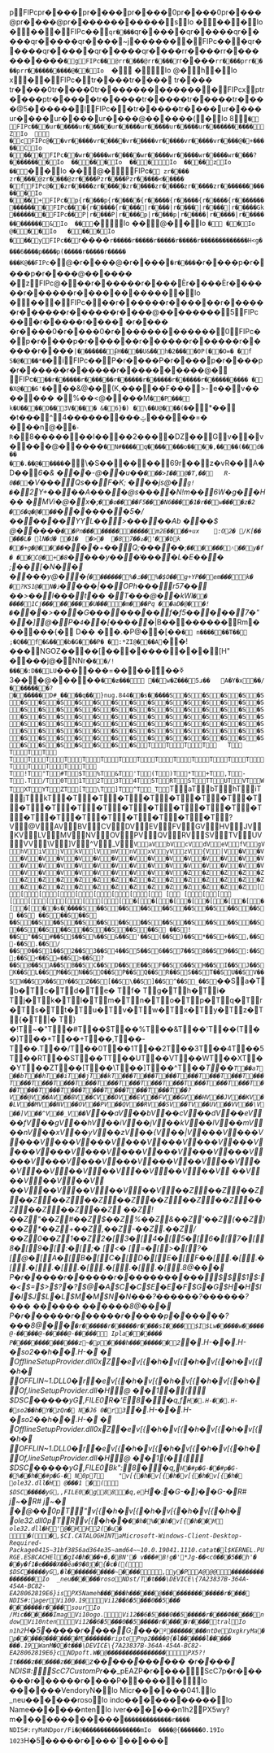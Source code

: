  pFIPc pr����pr����pr����               0pr����0pr����@pr����@pr����                ��������     sIo   �                                                                                           ��     �Io  �                                                                                           ��     �FIPc��    `qr����`qr����               �qr�����qr�����qr�����qr����                ~j������     �FIPc��    �qr�����qr����               �qr�����qr���� rr���� rr����                �������`�     gFIPc��    @rr����@rr����               `rr����`rr����prr����prr����                 ������@�     �Io  `�                                                                                            �     Io  @�                                                                                           h      �Io  x                                                                                            �     �FIPc �     tr���� tr����                tr���� tr����0tr����0tr����                ���������     �FIPcx     ptr����ptr����               �tr�����tr�����tr�����tr����                @5������      lFIPc�     �tr�����tr����                ur���� ur����ur����ur����                @������(      �Io  8                                                                                            `�     
FIPc��    �ur�����ur����               �ur�����ur�����ur�����ur����                �������      ZIo                                                                                               �     cFIPc@�    �vr�����vr����               �vr�����vr�����vr�����vr����                @�+���� �     CIo   �                                                                                           ��     �FIPc �    �wr�����wr����               �wr�����wr�����wr�����wr����                 ?�������     �Io  ��                                                                                           ��     �Io  ��                                                                                           �      Io  ��                                                                                            ��     zIo  ��                                                                                           `�     �Io  ��                                                                                           @�     FIPc`�     zr���� zr����               @zr����@zr����Pzr����Pzr����                �<����� �     fFIPc@�    �zr�����zr����               �zr�����zr�����zr�����zr����                ������� �     �Io   �                                                                                           ��     +FIPc �    p{r����p{r����               �{r�����{r�����{r�����{r����                ���������     �FIPc��    �{r�����{r����                |r���� |r����|r����|r����                �Gk������     �FIPc��    P|r����P|r����               p|r����p|r�����|r�����|r����                ���������     &Io  ��                                                                                           `�     Io  ��                                                                                           @�     �Io  `�                                                                                            �     �Io  @�                                                                                            �     �Io   �                                                                                           ��     �Io   �                                                                                           ��     yFIPc��    `r����`r����               �r�����r�����r�����r����                ���������    H<g    ��    ��6    ��    ��p     �    ���    p(  ���� �r���� �r�����        �    ��K    @�     �FIPc`�    @�r����@�r����               `�r����`�r����p�r����p�r����                @������ �     zFIPc@�    ��r������r����               Ѐr����Ѐr������r������r����                ������ �     �Io   �                                                                                           ��     �FIPc �    ��r������r����               ��r������r������r������r����                @��������     5FIPc��     �r���� �r����                �r���� �r����0�r����0�r����                ���������     0FIPc��    p�r����p�r����               ��r������r������r������r����                `|�������    ʄH     ��    ��U&    ��    h�2�    ��    �0P(     �    �O=�     �    f	S�    @�    ��*�    `�     iFIPc��    P�r����P�r����               p�r����p�r������r������r����                ������@�      FIPc`�    ��r������r����               ��r������r������r������r����                 ������ �    
 �X    @�    �6'�    `�    ��&@    ��    (K,�    ��    ��F�    ��    >-e    ��    v���     �    ���
     �    %��<    @�    ���M    `�    �P�    ��    
k�U    ��    ��O    ��    3V�    ��    �
&      �    6}�)     �    \��U    @�    ��(�    `�    *̕    ��     �t�    ��    ^ݓ�    ��    ����    ��    4��     �    ��=�     �    ��n    @�    `�-R    `�    8���    ��    ��I    ��    ��2�    ��    �Ǳ    ��    Gv     �    �v     �    ���    @�    ����    `�    N#��    ��    q��    ��    ���o    ��    ��,    ��    ��(�     �    d���     �    �.��    @�    ����    `�    \�S    ��    ��    ��    69r    ��    z�vR    ��    A�D�     �    *6�&     �    ��-    @�    �u��    `�    ��>I    ��    @�T,    ��    	R-0    ��    `�V�    ��    Qs�     �    F�K;     �    ��js    @�    `g!�    `�    2Y+    ��    ��A�    ��    �@s�    ��    �N!m    ��    6W�g     �    �H��     �    MVi�    @�    x �;    `�    ۟�o    ��    ��F5    ��    �N6�    ��    �1�r    ��    w��     �    �z�2     �    6�q�    @�    ��    `�    ���    ��    �5�/    ��    ��    ��    YYL    ��    >��     �    ��Ab     �    ��$
    @�    ����    `�    �Pn�    ��    ���    ��    ���    ��    m2E�    �     ��+u    x	     :O2    �	     /K[�    �	     ���L    �	     lN�d    �	     �1    �	     �>    �	     �8ܬ    ��    7�'     �    �bk     �    �+g�    @�    ���    `�    ��+    ��    Q;�    ��    ��;`    ��    ��    ��    ˄�     �    y�f�     �    �΋C    @�    +�8    `�    ���y    ��    �̒�    ��    �L�E    ��    �	;    ��    [� N     �    �׌     �    ���y    @�    �{_    `�    ����    ��    %�ߑ    ��    %�$O    ��    g+YP    ��    em��     �    k�     �    ?KS1    @�    N�ڎ    `�    ���|    ��    OPh�    ��    r57    ��    
��>    ��    l��     �    t��     �    T���    @�    �kWl    `�    �
��    ��    1Cj�    ��    ���    ��    �U�    ��    �m     �    ��Pq     �    �aD�    @�    �!�    `�    ��>    ��    �G�    ��    ���    ��    f�f5    ��    �_�     �    7 �"     �    �]    @�    P�`4    `�    �[��    ��    �*|B    ��    ����    ��    Rm�    ��    ���{     �    	D��     �    �.�P    @�    �[��    `�    
n��    ��    ��T    ��    	;�Q    ��    f�&    ��    �b�G     �    ��P�     �    :*ZI    @�    ��A    `�    �!	�    ��    NGOZ    ��    ��[    ��    ���    ��    ��     �    [Н"     �    ���j    @�    NNr�    `�    �/!�    ��     �:D    ��    LU`�    ��    ���=    ��    �ߧ�     �    ޭ�     �    ���    @�    ��3�    `�    �ƶ�    ��    
    ��    w�Z�    ��    5ɹ�    �	     A�Y�    x     ��/    �     ����    �     �?
    �     ����    �     D#_�    �     ��q�    �     }nug    . 8 4 4 �      �s�����S       �S       �S       �S       �S       �S       �S       �S       �S       �S       �S       �S       �S       �S       �S       �S       �S       �S       �S       �S       �S       �S       �S       �S       �S       �S       �S       �S       �S       �S       �S       �S       �S       �S       �S       �S       �S       �S       �S       �S       �S       �S       �S       �S       �S       �S       �S       �S       �S       �S       �S       �S       �S       �S       �S       �S       �S       �S       �S       �S       �S       �S       �S       �S       �S       �S       �S       �S       �S       �S       �S       �S       �S       �S       �S       �S       �S       �S       �S       �S       �S       �S       �S       �S       �S       �S       �S       �S       �S       �S       �S       �S       �S       �S       �S       �S       �S        T       T       T       T       	T       
T       T       T       
T       T       T       T       T       T       T       T       T       T       T       T       T       T       T       T       T       T       T        T       !T       "T       #T       $T       %T       &T       'T       (T       )T       *T       +T       ,T       -T       .T       /T       0T       1T       2T       3T       4T       5T       RT       ST       TT       UT       VT       WT       XT       YT       ZT       [T       \T       ]T       ^T       _T       `T       aT       bT       hT       iT       jT       kT       �T       �T       �T       �T       �T       �T       �T       �T       �T       �T       �T       �T       �T       �T       �T       �T       �T       �T       �T       �T       �T       �T       �T       �T       �T       �T       ?V       @V       AV       BV       CV       DV       EV       FV       GV       HV       JV       KV       LV       MV       NV       OV       PV       QV       RV       SV       TV       UV       VV       \V       ]V       ^V       _V       `V       aV       bV       cV       dV       eV       fV       gV       hV       iV       jV       kV       lV       mV       nV       xV       yV       zV       {V       |V       �V       �V       �V       �V       �V       �V       �V       �V       �V       �V       �V       �V       �V       �V       �V       �V       �V       �V       �V       �V       �V       �V       �V       �V       �V       �V       �V       �V       �V       �V       �V       �V       �V       �V       �V       �V       �V       �V       �V       �Z       �Z       �Z       �Z       �Z       �Z       �Z       �Z       �Z       �Z       �Z       �Z       �Z       �Z       �Z       �Z       �Z       �Z       �Z       �Z       �Z       �Z       �Z       �Z       �Z       �Z       �Z       �Z       �Z       �Z       �Z       �Z        [       [       [       [       [       [       [       [       [       	[       
[       [       [       
[       [       [       [       [       [       [       �[       �[       �[       �[       �[       �[       �[       �[       �[       �      �s�����S    �  �S    �  �S    �  �S    �  �S    �  �S    �  �S    �  �S    �  �S    	�  �S    
�  �S    �  �S    �  �S    
�  �S    �  �S    �  �S    �  �S    �  �S    �  �S    �  �S    �  �S    �  �S    �  �S    �  �S    �  �S    �  �S    �  �S    �  �S    �  �S    �  �S    �  �S    �  �S     �  �S    !�  �S    "�  �S    #�  �S    $�  �S    %�  �S    &�  �S    '�  �S    (�  �S    )�  �S    *�  �S    +�  �S    ,�  �S    -�  �S    .�  �S    /�  �S    0�  �S    1�  �S    2�  �S    3�  �S    4�  �S    5�  �S    6�  �S    7�  �S    8�  �S    9�  �S    :�  �S    ;�  �S    <�  �S    =�  �S    >�  �S    ?�  �S    @�  �S    A�  �S    B�  �S    C�  �S    D�  �S    E�  �S    F�  �S    G�  �S    H�  �S    I�  �S    J�  �S    K�  �S    L�  �S    M�  �S    N�  �S    O�  �S    P�  �S    Q�  �S    R�  �S    S�  �S    T�  �S    U�  �S    V�  �S    W�  �S    X�  �S    Y�  �S    Z�  �S    [�  �S    \�  �S    ]�  �S    ^�  �S    _�  �S    `�  �S    a�   T    b�  T    c�  T    d�  T    e�  	T    f�  
T    g�  T    h�  T    i�  
T    j�  T    k�  T    l�  T    m�  T    n�  T    o�  T    p�  T    q�  T    r�  T    s�  T    t�  T    u�  T    v�  T    w�  T    x�  T    y�  T    z�  T    {�  T    |�   T    }�  !T    ~�  "T    �  #T    ��  $T    ��  %T    ��  &T    ��  'T    ��  (T    ��  )T    ��  *T    ��  +T    ��  ,T    ��  -T    ��  .T    ��  /T    ��  0T    ��  1T    ��  2T    ��  3T    ��  4T    ��  5T    ��  RT    ��  ST    ��  TT    ��  UT    ��  VT    ��  WT    ��  XT    ��  YT    ��  ZT    ��  [T    ��  \T    ��  ]T    ��  ^T    ��  _T    ��  `T    ��  aT    ��  bT    ��  hT    ��  iT    ��  jT    ��  kT    ��  �T    ��  �T    ��  �T    ��  �T    ��  �T    ��  �T    ��  �T    ��  �T    ��  �T    ��  �T    ��  �T    ��  �T    ��  �T    ��  �T    ��  �T    ��  �T    ��  �T    ��  �T    ��  �T    ��  �T    ��  �T    ��  �T    ��  �T    ��  �T    ��  �T    ��  �T    ��  ?V    ��  @V    ��  AV    ��  BV    ��  CV    ��  DV    ��  EV    ��  FV    ��  GV    ��  HV    ��  JV    ��  KV    ��  LV    ��  MV    ��  NV    ��  OV    ��  PV    ��  QV    ��  RV    ��  SV    ��  TV    ��  UV    ��  VV    ��  \V    ��  ]V    ��  ^V    ��  _V    ��  `V    ��  aV    ��  bV    ��  cV    ��  dV    ��  eV    ��  fV    ��  gV    ��  hV    ��  iV    ��  jV    ��  kV    ��  lV    ��  mV    ��  nV    ��  xV    ��  yV    ��  zV    ��  {V    ��  |V    ��  �V    ��  �V    ��  �V    ��  �V    ��  �V    ��  �V    ��  �V    ��  �V    ��  �V    ��  �V    ��  �V    ��  �V    ��  �V    ��  �V    ��  �V    ��  �V    ��  �V    ��  �V    ��  �V    ��  �V    ��  �V     �  �V    �  �V    �  �V    �  �V    �  �V    �  �V    �  �V    �  �V    �  �V    	�  �V    
�  �V    �  �V    �  �V    
�  �V    �  �V    �  �V    �  �V    �  �V    �  �Z    �  �Z    �  �Z    �  �Z    �  �Z    �  �Z    �  �Z    �  �Z    �  �Z    �  �Z    �  �Z    �  �Z    �  �Z    �  �Z     �  �Z    !�  �Z    "�  �Z    #�  �Z    $�  �Z    %�  �Z    &�  �Z    '�  �Z    (�  �Z    )�  �Z    *�  �Z    +�  �Z    ,�  �Z    -�  �Z    .�  �Z    /�  �Z    0�  �Z    1�  �Z    2�   [    3�  [    4�  [    5�  [    6�  [    7�  [    8�  [    9�  [    :�  [    ;�  	[    <�  
[    =�  [    >�  [    ?�  
[    @�  [    A�  [    B�  [    C�  [    D�  [    E�  [    F�  �[    .  �[    .  �[    .  �[    .  �[    .  �[    .  �[    .  �[    .  �[    .              8@  ��     �      P�r�����r������r�����������              $      $     $1     $:     �<     $=     $>     $?     �?     $@     �A     $C     �C     $E     �E     �F     $G     �G     $H     �H     $I     �I     $J     $L     �L     $M     �M     $N     �N      ���?��� ���?��� ���?���                                                                                                                                                                                                                                                                                                                                                                                                                                                                                                                                                                                                                                                                                                                                                                                                                                                                                                                                                                                                                                                                                                                                                                                                                                                                                                                                                                                                                                                                                                                                                                                                                                                                                                                                                                                                                                                                                                                                                                                                                                                                                                                                                                                                                                                                                                                                                                                                                                                                                                                                                                                                                                                                                                                                                                                                                                                                                                                                                                                                                                                                                                                                                                                                                                                                                                                                                                                                                                                                                                                                                                                                                                                                                                                                                                                                                                                                                         ������ ������                    8@  ��     �      P�r������r������r�����p����         ��?���                                                                                                                                                                                                                                                                                                                                                                                                                                                                                                                                                                                                                                                                                                                                                                                                                                                                                                                                                                                                                                                                                                                                                                                                                                                                                                                                                                                                                                                                                                                                                                                                                                                                                                                                                                                                                                                                                                                                                                                                                                                                                                                                                                                                                                                                                                                                                                                                                                                                                                                                                                                                                                                                                                                                                                                                                                                                                                                                                                                                                                                                                                                                                                                                                                                                                                                                                                                                                                                                                                                                                                                                                                                                                                                                                                                                                                                                                                                                                                                                                                                                                                                                                                                            8@  �     �     `�r������r������r���� sI����              $I     $L                                                                                                                                                                                                                                                                                                                                                                                                                                                                                                                                                                                                                                                                                                                                                                                                                                                                                                                                                                                                                                                                                                                                                                                                                                                                                                                                                                                                                                                                                                                                                                                                                                                                                                                                                                                                                                                                                                                                                                                                                                                                                                                                                                                                                                                                                                                                                                                                                                                                                                                                                                                                                                                                                                                                                                                                                                                                                                                                                                                                                                                                                                                                                                                                                                                                                                                                                                                                                                                                                                                                                                                                                                                                                                                                                                                                                                                                                                                                                                                                                                                                                                                                              w����� w�����        @-�����@-�����@-�����                      
              Ipla   ������ P����       �������                       ���z~�p����h������                ���  2`    �. H-��. H-�so2��h��. H-�        �               O f f l i n e S e t u p P r o v i d e r . d l l       0   x          Z     �e     v[{�h�v[{�h�v[{�h�v[{�h�                        O F F L I N ~ 1 . D L L       0   �          r     �e     v[{�h�v[{�h�v[{�h�v[{�h�                        O f , l i n e S e t u p P r o v i d e r . d l l       �   H                        @               �      �      1�      (               $ D S C        �����yG                                                                                                                                                                                                                                                                                                                                                      , FILE0  R�'E      8  �                �q  , f        `           H      �. H-��. H-�so2��h�Y�zQn�                    N          �J6
    0   �          r     3`    �. H-��. H-�so2��h��. H-�        �               O f f l i n e S e t u p P r o v i d e r . d l l       0   x          Z     �e     v[{�h�v[{�h�v[{�h�v[{�h�                        O F F L I N ~ 1 . D L L       0   �          r     �e     v[{�h�v[{�h�v[{�h�v[{�h�                        O f , l i n e S e t u p P r o v i d e r . d l l       �   H                        @               �      �      1(�      (               $ D S C        �����yG                                                                                                                                                                                                                                                                                                                                                      , FILE0  Bk":      8  �                �q  ,          `           H      �#p�G-��#p�G-�%��h��#p�G-�                    N                  0   p          T     	"     v[{�h�v[{�h�v[{�h�v[{�h�                        	o l e 3 2 . d l l     �   H                 	       @        �      �      �      1
�      (               $ D S C        �����yG                                                                                                                              ,                                                                                                                                                                                                                                                                                                                                                                                                                                                                                                                               , FILE0  � g      8  8                �q  , e        `           H      �:�G-�}��G-�R#
j~�R#
j~�                   �          @��    0   p          T     "     v[{�h�v[{�h�v[{�h�v[{�h�                        	o l e 3 2 . d l l     0   p          T     R     v[{�h��`��h�%��h�v[{�h� �     H             	 o l e 3 2 . d l l     �   H                 '      @        �     H     H     2(�u  �                         �   (              �    , $CI.CATALOGHINT  a Microsoft-Windows-Client-Desktop-Required-Package0415~31bf3856ad364e35~amd64~~10.0.19041.1110.catat �    l $KERNEL.PURGE.ESBCACHE l    �gI4�h� ��+�,�B   N '�   v���#B!g�'*Jg-��<c0���5��ͤh' �   ��y�f1�e����X��ĕa�9�8ѯ�{�c� (      (               $ D S C        �����yG                                                                                                                                                                                                      ,  �l���� �������~����          ,y� P A@@        @                                                  �������� ��  ������      Io  _ n e u                                                         ������                        r o s o   NDst/T�t���\ D E V I C E \ { 7 A 2 3 8 3 7 B - 3 6 4 A - 4 5 4 A - B C 8 2 - E A 2 8 0 6 2 8 1 9 E 6 } i s   PX5 N a m e h������h������               @���������������r����           
   N D I S   #:   a g e r   Vi100 . 1 9                                    Vi12�   �6�5���0��5��� �������r����      s o u r   Io  / M i c                                                         ������                        I m a g   Vi10o g o .                                    Vi12�   �6�5���0��5�����r����Ф�����      n d o w   Vi10n t e n                                    Vi12�   �6�5���0��5�����r�����r����      t r a l   Io  n 1 h 2                 `H�5�����r����G;���`º��� ������                                n t D e   Dxgkr y M a                        �      p�����        @������                �M���        ����ript oPnp2����@ { �l������l�����        	    ���                                                          . 1 9   WanM�Q�t���\ D E V I C E \ { 7 A 2 3 8 3 7 B - 3 6 4 A - 4 5 4 A - B C 8 2 - E A 2 8 0 6 2 8 1 9 E 6 }   c   NDpof t . W                                 �@                     ����������������                      PX5 ?!Ιt����z������z�����               `z����������� �r����           
   N D I S   #:            ScC7CustomPr_��_pEAZP�r����                ScC7p�r������r������r����                P�����   �  Io                                                                  ������                        VendoryN �Io  M i c r                                                         ������                        0 4 1 .   Io  _ n e u                                                         ������                        r o s o   Io  i n d o                                                         ������                          �����  Io  N a m e                                                         ������                        n t e n   Io  i v e r                                                         ������                        n 1 h 2   PX5 w y ? m ������������               `�������������r����           
   N D I S   #:   r y M a   NDpor / F i                                 �@                     ����������������                     mIo  ����@ {                                                         ������                        0 . 1 9   Io  1 0 2 3                 `H�5�����r����        `�����                                      